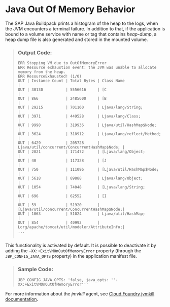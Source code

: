 <!-- loio588cfd95fbab41178c21ceefd916a311 -->

# Java Out Of Memory Behavior

The SAP Java Buildpack prints a histogram of the heap to the logs, when the JVM encounters a terminal failure. In addition to that, if the application is bound to a volume service with name or tag that contains *heap-dump*, a heap dump file is also generated and stored in the mounted volume.

> ### Output Code:  
> ```
> ERR Stopping VM due to OutOfMemoryError
> ERR Resource exhaustion event: the JVM was unable to allocate memory from the heap.
> ERR ResourceExhausted! (1/0)
> OUT | Instance Count | Total Bytes | Class Name                                    |
> OUT | 30130          | 5556616     | [C                                            |
> OUT | 866            | 2485600     | [B                                            |
> OUT | 29215          | 701160      | Ljava/lang/String;                            |
> OUT | 3971           | 449528      | Ljava/lang/Class;                             |
> OUT | 9998           | 319936      | Ljava/util/HashMap$Node;                      |
> OUT | 3624           | 318912      | Ljava/lang/reflect/Method;                    |
> OUT | 6429           | 205728      | Ljava/util/concurrent/ConcurrentHashMap$Node; |
> OUT | 2821           | 171472      | [Ljava/lang/Object;                           |
> OUT | 40             | 117328      | [J                                            |
> OUT | 750            | 111096      | [Ljava/util/HashMap$Node;                     |
> OUT | 5618           | 89888       | Ljava/lang/Object;                            |
> OUT | 1054           | 74048       | [Ljava/lang/String;                           |
> OUT | 696            | 62552       | [I                                            |
> OUT | 59             | 51920       | [Ljava/util/concurrent/ConcurrentHashMap$Node;|
> OUT | 1063           | 51024       | Ljava/util/HashMap;                           |
> OUT | 854            | 40992       | Lorg/apache/tomcat/util/modeler/AttributeInfo;|
> ...
>  
> 
> ```

This functionality is activated by default. It is possible to deactivate it by adding the `-XX:+ExitVMOnOutOfMemoryError` property \(through the `JBP_CONFIG_JAVA_OPTS` property\) in the application manifest file.

> ### Sample Code:  
> ```
> JBP_CONFIG_JAVA_OPTS: 'false, java_opts: ''-XX:+ExitVMOnOutOfMemoryError'''
> ```

For more information about the *jmvkill* agent, see [Cloud Foundry jvmkill documentation](https://github.com/cloudfoundry/jvmkill).


